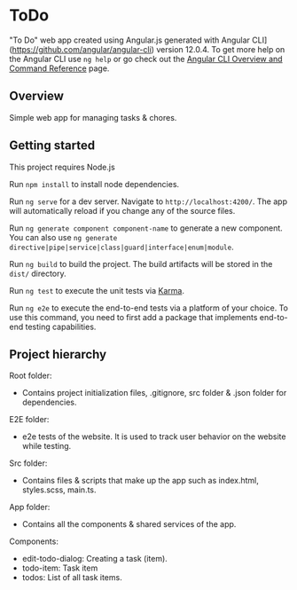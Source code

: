 # ToDo

"To Do" web app created using Angular.js generated with Angular CLI](https://github.com/angular/angular-cli) version 12.0.4.
To get more help on the Angular CLI use `ng help` or go check out the [Angular CLI Overview and Command Reference](https://angular.io/cli) page.

## Overview

Simple web app for managing tasks & chores.

## Getting started

This project requires Node.js

Run `npm install` to install node dependencies.

Run `ng serve` for a dev server. Navigate to `http://localhost:4200/`. The app will automatically reload if you change any of the source files.

Run `ng generate component component-name` to generate a new component. You can also use `ng generate directive|pipe|service|class|guard|interface|enum|module`.

Run `ng build` to build the project. The build artifacts will be stored in the `dist/` directory.

Run `ng test` to execute the unit tests via [Karma](https://karma-runner.github.io).

Run `ng e2e` to execute the end-to-end tests via a platform of your choice. To use this command, you need to first add a package that implements end-to-end testing capabilities.

## Project hierarchy

Root folder:

- Contains project initialization files, .gitignore, src folder & .json folder for dependencies.

E2E folder:

-  e2e tests of the website. It is used to track user behavior on the website while testing.

Src folder:

- Contains files & scripts that make up the app such as index.html, styles.scss, main.ts.

App folder:

- Contains all the components & shared services of the app.

Components:

- edit-todo-dialog: Creating a task (item).
- todo-item: Task item
- todos: List of all task items.
